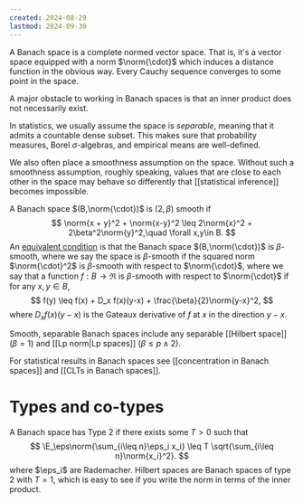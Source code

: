 ```yaml
---
created: 2024-08-29
lastmod: 2024-09-30
---
```


A Banach space is a complete normed vector space. That is, it's a vector space equipped with a norm $\norm{\cdot}$ which induces a distance function in the obvious way. Every Cauchy sequence converges to some point in the space. 

A major obstacle to working in Banach spaces is that an inner product does not necessarily exist. 

In statistics, we usually assume the space is _separable_, meaning that it admits a countable dense subset. This makes sure that probability measures, Borel $\sigma$-algebras, and empirical means are well-defined. 

We also often place a smoothness assumption on the space. Without such a smoothness assumption, roughly speaking, values that are close to each other in the space may behave so differently that [[statistical inference]] becomes impossible. 

A Banach space $(B,\norm{\cdot})$ is $(2,\beta)$ smooth if 
$$
\norm{x + y}^2 + \norm{x-y}^2 \leq 2\norm{x}^2 + 2\beta^2\norm{y}^2,\quad \forall x,y\in B.
$$
An [equivalent condition](https://arxiv.org/pdf/1808.03204) is that the Banach space $(B,\norm{\cdot})$ is $\beta$-smooth, where we say the space is $\beta$-smooth if the squared norm $\norm{\cdot}^2$ is $\beta$-smooth with respect to $\norm{\cdot}$, where we say that a function $f:B\to\Re$ is $\beta$-smooth with respect to $\norm{\cdot}$ if for any $x,y\in B$, 
$$
f(y) \leq f(x) + D_x f(x)(y-x) + \frac{\beta}{2}\norm{y-x}^2,
$$
where $D_x f(x)(y-x)$ is the Gateaux derivative of $f$ at $x$ in the direction $y-x$.  

Smooth, separable Banach spaces include any separable [[Hilbert space]] $(\beta=1)$ and [[Lp norm|Lp spaces]] ($\beta \leq p\wedge 2$). 

For statistical results in Banach spaces see [[concentration in Banach spaces]] and [[CLTs in Banach spaces]]. 

# Types and co-types 
A Banach space has Type 2 if there exists some $T>0$ such that 
$$
\E_\eps\norm{\sum_{i\leq n}\eps_i x_i} \leq T \sqrt{\sum_{i\leq n}\norm{x_i}^2}.
$$
where $\eps_i$ are Rademacher. Hilbert spaces are Banach spaces of type 2 with $T=1$, which is easy to see if you write the norm in terms of the inner product.  